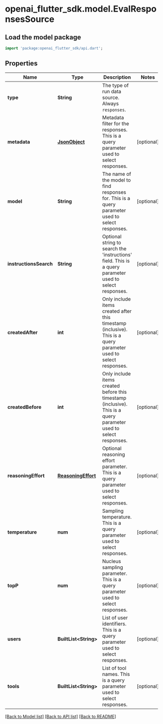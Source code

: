 # openai_flutter_sdk.model.EvalResponsesSource

## Load the model package
```dart
import 'package:openai_flutter_sdk/api.dart';
```

## Properties
Name | Type | Description | Notes
------------ | ------------- | ------------- | -------------
**type** | **String** | The type of run data source. Always `responses`. | 
**metadata** | [**JsonObject**](.md) | Metadata filter for the responses. This is a query parameter used to select responses. | [optional] 
**model** | **String** | The name of the model to find responses for. This is a query parameter used to select responses. | [optional] 
**instructionsSearch** | **String** | Optional string to search the 'instructions' field. This is a query parameter used to select responses. | [optional] 
**createdAfter** | **int** | Only include items created after this timestamp (inclusive). This is a query parameter used to select responses. | [optional] 
**createdBefore** | **int** | Only include items created before this timestamp (inclusive). This is a query parameter used to select responses. | [optional] 
**reasoningEffort** | [**ReasoningEffort**](ReasoningEffort.md) | Optional reasoning effort parameter. This is a query parameter used to select responses. | [optional] 
**temperature** | **num** | Sampling temperature. This is a query parameter used to select responses. | [optional] 
**topP** | **num** | Nucleus sampling parameter. This is a query parameter used to select responses. | [optional] 
**users** | **BuiltList&lt;String&gt;** | List of user identifiers. This is a query parameter used to select responses. | [optional] 
**tools** | **BuiltList&lt;String&gt;** | List of tool names. This is a query parameter used to select responses. | [optional] 

[[Back to Model list]](../README.md#documentation-for-models) [[Back to API list]](../README.md#documentation-for-api-endpoints) [[Back to README]](../README.md)


